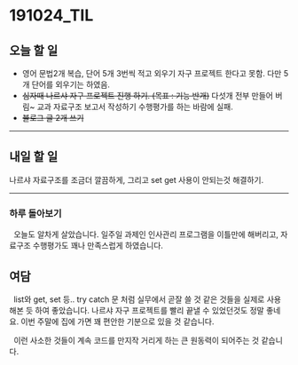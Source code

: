 # 191024_TIL
## 오늘 할 일
- 영어 문법2개 복습, 단어 5개 3번씩 적고 외우기 자구 프로젝트 한다고 못함. 다만 5개 단어를 외우기는 하였음.
- ~~심자때 나르샤 자구 프로젝트 진행 하기. (목표 : 기능 반개)~~ 다섯개 전부 만들어 버림~
교과 자료구조 보고서 작성하기 수행평가를 하는 바람에 실패.
- ~~블로그 글 2개 쓰기~~

***

## 내일 할 일
나르샤 자료구조를 조금더 깔끔하게, 그리고 set get 사용이 안되는것 해결하기.

***

### 하루 돌아보기

&nbsp; 오늘도 알차게 살았습니다. 일주일 과제인 인사관리 프로그램을 이틀만에 해버리고, 자료구조 수행평가도 꽤나 만족스럽게 하였습니다. 

## 여담
&nbsp; list와 get, set 등.. try catch 문 처럼 실무에서 곧잘 쓸 것 같은 것들을 실제로 사용 해본 듯 하여 좋았습니다. 나르샤 자구 프로젝트를 빨리 끝낼 수 있었던것도 정말 좋네요. 이번 주말에 집에 가면 꽤 편안한 기분으로 있을 것 같습니다.

&nbsp; 이런 사소한 것들이 계속 코드를 만지작 거리게 하는 큰 원동력이 되어주는 것 같습니다.
